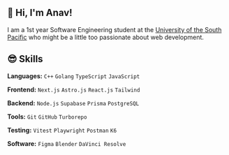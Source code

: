 ## 🫡 Hi, I'm Anav!

I am a 1st year Software Engineering student at the [University of the South Pacific](https://usp.ac.fj) who might be a little too passionate about web development.

## 😎 Skills

**Languages:** `C++` `Golang` `TypeScript` `JavaScript`

**Frontend:** `Next.js` `Astro.js` `React.js` `Tailwind`

**Backend:** `Node.js` `Supabase` `Prisma` `PostgreSQL`

**Tools:** `Git` `GitHub` `Turborepo`

**Testing:** `Vitest` `Playwright` `Postman` `K6`

**Software:** `Figma` `Blender` `DaVinci Resolve`
